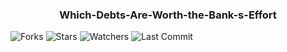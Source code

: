 <h3 align='center'>Which-Debts-Are-Worth-the-Bank-s-Effort</h3>

![Forks](https://img.shields.io/github/forks/shukkkur/Which-Debts-Are-Worth-the-Bank-s-Efforts.svg)
![Stars](https://img.shields.io/github/stars/shukkkur/Which-Debts-Are-Worth-the-Bank-s-Efforts.svg)
![Watchers](https://img.shields.io/github/watchers/shukkkur/Which-Debts-Are-Worth-the-Bank-s-Efforts.svg)
![Last Commit](https://img.shields.io/github/last-commit/shukkkur/Which-Debts-Are-Worth-the-Bank-s-Efforts.svg) 


